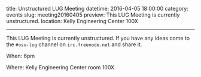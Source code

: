 title: Unstructured LUG Meeting
datetime: 2016-04-05 18:00:00
category: events
slug: meeting20160405
preview: This LUG Meeting is currently unstructured.
location: Kelly Engineering Center 100X

---

This LUG Meeting is currently unstructured. If you have any ideas come to the
`#osu-lug` channel on `irc.freenode.net` and share it.

When: 6pm

Where: Kelly Engineering Center room 100X

